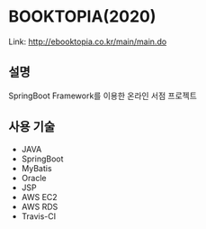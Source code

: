 BOOKTOPIA(2020)
==============

Link: http://ebooktopia.co.kr/main/main.do

설명
---
SpringBoot Framework를 이용한 온라인 서점 프로젝트

사용 기술
------
+ JAVA
+ SpringBoot
+ MyBatis
+ Oracle
+ JSP
+ AWS EC2
+ AWS RDS
+ Travis-CI






